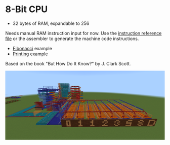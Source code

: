 # 8-Bit CPU

- 32 bytes of RAM, expandable to 256

Needs manual RAM instruction input for now. Use the [instruction reference file](cpu_instructions.org) or the assembler to generate the machine code instructions.

- [Fibonacci](https://youtu.be/wNZBJHh3I1M) example
- [Printing](https://youtu.be/bURuTpVvGPY) example

Based on the book "But How Do It Know?" by J. Clark Scott. 

![](images/Untitled.png)
